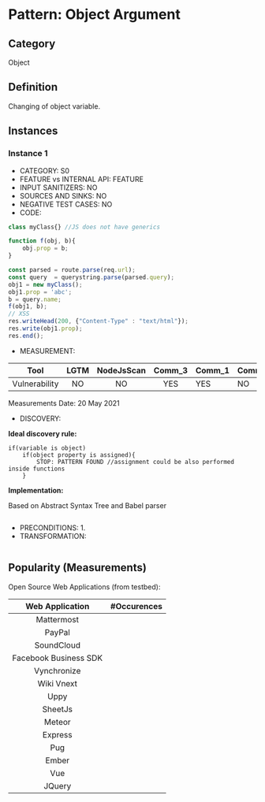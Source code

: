 # Pattern: Object Argument

## Category

Object

## Definition

Changing of object variable.

## Instances

### Instance 1

- CATEGORY: S0
- FEATURE vs INTERNAL API: FEATURE
- INPUT SANITIZERS: NO
- SOURCES AND SINKS: NO
- NEGATIVE TEST CASES: NO
- CODE:

```javascript
class myClass{} //JS does not have generics

function f(obj, b){
	obj.prop = b;
}

const parsed = route.parse(req.url);
const query  = querystring.parse(parsed.query);
obj1 = new myClass();
obj1.prop = 'abc';
b = query.name;
f(obj1, b);
// XSS
res.writeHead(200, {"Content-Type" : "text/html"});
res.write(obj1.prop);
res.end();
```

- MEASUREMENT:

|     Tool      | LGTM | NodeJsScan | Comm_3 | Comm_1 | Comm_2 | Vulnerable |
| :-----------: | :--: | :--------: | :------: | ------- | --------- | ---------- |
| Vulnerability |  NO  |     NO     |   YES    | YES     | NO        | YES        |
Measurements Date: 20 May 2021

- DISCOVERY:



**Ideal discovery rule:**

```
if(variable is object)
	if(object property is assigned){
		STOP: PATTERN FOUND //assignment could be also performed inside functions
    }
```

**Implementation:**

Based on Abstract Syntax Tree and Babel parser

```
```



- PRECONDITIONS:
   1.
- TRANSFORMATION:
```javascript
```
## Popularity (Measurements)

Open Source Web Applications (from testbed):

|    Web Application    | #Occurences |
| :-------------------: | :---------: |
|      Mattermost       |             |
|        PayPal         |             |
|      SoundCloud       |             |
| Facebook Business SDK |             |
|      Vynchronize      |             |
|      Wiki Vnext       |             |
|         Uppy          |             |
|        SheetJs        |             |
|        Meteor         |             |
|        Express        |             |
|          Pug          |             |
|         Ember         |             |
|          Vue          |             |
|        JQuery         |             |

